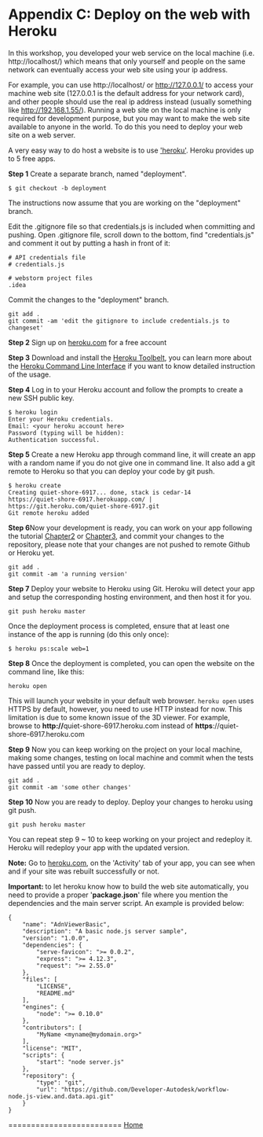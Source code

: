 # Appendix C: Deploy on the web with Heroku

In this workshop, you developed your web service on the local machine (i.e. http://localhost/) which means that only yourself and people
on the same network can eventually access your web site using your ip address.

For example, you can use http://localhost/ or http://127.0.0.1/ to access your machine web site (127.0.0.1 is the default address for your network card),
and other people should use the real ip address instead (usually something like http://192.168.1.55/). Running a web site on the local machine is only
required for development purpose, but you may want to make the web site available to anyone in the world. To do this you need to deploy your web site
on a web server.

A very easy way to do host a website is to use ['heroku'](https://www.heroku.com/). Heroku provides up to 5 free apps.

<b>Step 1</b> Create a separate branch, named "deployment".
```
$ git checkout -b deployment
```

The instructions now assume that you are working on the "deployment" branch.

Edit the .gitignore file so that credentials.js is included when committing and pushing.
Open .gitignore file, scroll down to the bottom, find "credentials.js" and comment it out by putting a
hash in front of it:
```
# API credentials file
# credentials.js

# webstorm project files
.idea
```

Commit the changes to the "deployment" branch.

```
git add .
git commit -am 'edit the gitignore to include credentials.js to changeset'
```

<b>Step 2</b> Sign up on [heroku.com](https://www.heroku.com/) for a free account

<b>Step 3</b> Download and install the [Heroku Toolbelt](https://toolbelt.heroku.com/),
you can learn more about the [Heroku Command Line Interface](https://devcenter.heroku.com/categories/command-line)
if you want to know detailed instruction of the usage.

<b>Step 4</b> Log in to your Heroku account and follow the prompts to create a new SSH public key.
```
$ heroku login
Enter your Heroku credentials.
Email: <your heroku account here>
Password (typing will be hidden):
Authentication successful.
```

<b>Step 5</b> Create a new Heroku app through command line, it will create an app with a random name if you
do not give one in command line. It also add a git remote to Heroku so that you can deploy your code by git push.
```
$ heroku create
Creating quiet-shore-6917... done, stack is cedar-14
https://quiet-shore-6917.herokuapp.com/ | https://git.heroku.com/quiet-shore-6917.git
Git remote heroku added
```

<b>Step 6</b>Now your development is ready, you can work on your app following the tutorial
[Chapter2](Chapter-2.md) or [Chapter3](Chapter-3.md), and commit your changes to the repository,
please note that your changes are not pushed to remote Github or Heroku yet.
```
git add .
git commit -am 'a running version'
````

<b>Step 7</b> Deploy your website to Heroku using Git. Heroku will detect your app and setup the
corresponding hosting environment, and then host it for you.
```
git push heroku master
```

Once the deployment process is completed, ensure that at least one instance of the app is
running (do this only once):
```
$ heroku ps:scale web=1
```

<b>Step 8</b> Once the deployment is completed, you can open the website on the command line, like this:
```
heroku open
```
This will launch your website in your default web browser. `heroku open` uses HTTPS by default, however,
you need to use HTTP instead for now. This limitation is due to some known issue of the 3D viewer.
For example, browse to <b>http://</b>quiet-shore-6917.heroku.com instead of <b>https</b>://quiet-shore-6917.heroku.com

<b>Step 9</b> Now you can keep working on the project on your local machine, making some changes,
testing on local machine and commit when the tests have passed until you are ready to deploy.
```
git add .
git commit -am 'some other changes'
```

<b>Step 10</b> Now you are ready to deploy. Deploy your changes to heroku using git push.
```
git push heroku master
```

You can repeat step 9 ~ 10 to keep working on your project and redeploy it. Heroku will redeploy
your app with the updated version.

<b>Note:</b> Go to [heroku.com](https://dashboard.heroku.com), on the 'Activity' tab of your app, you
can see when and if your site was rebuilt successfully or not.


<b>Important: </b> to let heroku know how to build the web site automatically, you need to provide a proper '<b>package.json</b>' file where you mention the dependencies
and the main server script. An example is provided below:
```
{
	"name": "AdnViewerBasic",
	"description": "A basic node.js server sample",
	"version": "1.0.0",
	"dependencies": {
		"serve-favicon": ">= 0.0.2",
		"express": ">= 4.12.3",
		"request": ">= 2.55.0"
	},
	"files": [
		"LICENSE",
		"README.md"
	],
	"engines": {
		"node": ">= 0.10.0"
	},
	"contributors": [
		"MyName <myname@mydomain.org>"
	],
	"license": "MIT",
	"scripts": {
		"start": "node server.js"
	},
	"repository": {
		"type": "git",
		"url": "https://github.com/Developer-Autodesk/workflow-node.js-view.and.data.api.git"
	}
}
```


=========================
[Home](README.md)
